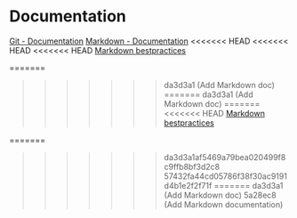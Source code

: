 # Documentation
[Git - Documentation](https://git-scm.com/doc)
[Markdown - Documentation](https://guides.github.com/features/mastering-markdown)
<<<<<<< HEAD
<<<<<<< HEAD
<<<<<<< HEAD
[Markdown bestpractices](https://www.markdownguide.org/basic-syntax/)

=======
>>>>>>> da3d3a1 (Add Markdown doc)
=======
>>>>>>> da3d3a1 (Add Markdown doc)
=======
<<<<<<< HEAD
[Markdown bestpractices](https://www.markdownguide.org/basic-syntax/)

=======
>>>>>>> da3d3a1af5469a79bea020499f8c9ffb8bf3d2c8
>>>>>>> 57432fa44cd05786f38f30ac9191d4b1e2f2f71f
=======
>>>>>>> da3d3a1 (Add Markdown doc)
>>>>>>> 5a28ec8 (Add Markdown documentation)
